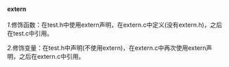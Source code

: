 #### extern

*1*.修饰函数：在test.h中使用extern声明，在extern.c中定义(没有extern.h)，之后在test.c中引用。

*2*.修饰变量：在test.h中声明(不使用extern)，在extern.c中再次使用extern声明，之后在extern.c中引用。

